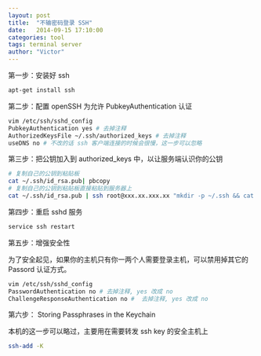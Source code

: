 ```yaml
---
layout: post
title:  "不输密码登录 SSH"
date:   2014-09-15 17:10:00
categories: tool
tags: terminal server
author: "Victor"
---
```


第一步：安装好 ssh

```bash
apt-get install ssh
```

第二步：配置 openSSH 为允许 PubkeyAuthentication 认证

```bash
vim /etc/ssh/sshd_config
PubkeyAuthentication yes # 去掉注释
AuthorizedKeysFile ~/.ssh/authorized_keys # 去掉注释
useDNS no # 不改的话 ssh 客户端连接的时候会很慢，这一步可以忽略
```
第三步：把公钥加入到 authorized_keys 中，以让服务端认识你的公钥

```bash
# 复制自己的公钥到粘贴板
cat ~/.ssh/id_rsa.pub| pbcopy
# 复制自己的公钥到粘贴板直接粘贴到服务器上
cat ~/.ssh/id_rsa.pub | ssh root@xxx.xx.xxx.xx "mkdir -p ~/.ssh && cat >>  ~/.ssh/authorized_keys"
```

第四步：重启 sshd 服务

```bash
service ssh restart
```

第五步：增强安全性

为了安全起见，如果你的主机只有你一两个人需要登录主机，可以禁用掉其它的 Passord 认证方式。

```bash
vim /etc/ssh/sshd_config
PasswordAuthentication no # 去掉注释, yes 改成 no
ChallengeResponseAuthentication no #  去掉注释, yes 改成 no
```

第六步： Storing Passphrases in the Keychain

本机的这一步可以略过，主要用在需要转发 ssh key 的安全主机上

```bash
ssh-add -K
```
